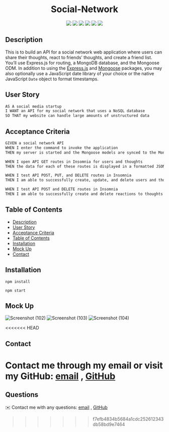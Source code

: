 <h1 align="center"> Social-Network</h1>

<p align="center">
    <img src="https://img.shields.io/badge/javascript-yellow" />
    <img src="https://img.shields.io/badge/express-orange" />
    <img src="https://img.shields.io/badge/MongoDB-blue"  />
    <img src="https://img.shields.io/badge/mongoose-red"  />
    <img src="https://img.shields.io/badge/moment-blue"  />
    <img src="https://img.shields.io/badge/nodemon-green" />
</p>
   
   ## Description

This is to build an API for a social network web application where users can share their thoughts, react to friends’ thoughts, and create a friend list. You’ll use Express.js for routing, a MongoDB database, and the Mongoose ODM. In addition to using the [Express.js](https://www.npmjs.com/package/express) and [Mongoose](https://www.npmjs.com/package/mongoose) packages, you may also optionally use a JavaScript date library of your choice or the native JavaScript `Date` object to format timestamps.


## User Story

```md
AS A social media startup
I WANT an API for my social network that uses a NoSQL database
SO THAT my website can handle large amounts of unstructured data
```

## Acceptance Criteria

```md
GIVEN a social network API
WHEN I enter the command to invoke the application
THEN my server is started and the Mongoose models are synced to the MongoDB database

WHEN I open API GET routes in Insomnia for users and thoughts
THEN the data for each of these routes is displayed in a formatted JSON

WHEN I test API POST, PUT, and DELETE routes in Insomnia
THEN I am able to successfully create, update, and delete users and thoughts in my database

WHEN I test API POST and DELETE routes in Insomnia
THEN I am able to successfully create and delete reactions to thoughts and add and remove friends to a user’s friend list
```
## Table of Contents
- [Description](#description)
- [User Story](#user-story)
- [Acceptance Criteria](#acceptance-criteria)
- [Table of Contents](#table-of-contents)
- [Installation](#installation)
- [Mock Up](#Mock-Up)
- [Contact](#contact)

## Installation  
  
`npm install`

`npm start`
  
## Mock Up


![Screenshot (102)](https://user-images.githubusercontent.com/94930434/167272478-42897fc1-694e-4add-b7cb-d62413b6946b.png)
![Screenshot (103)](https://user-images.githubusercontent.com/94930434/167272482-f209c4df-54c7-4635-901e-f55b0def566a.png)
![Screenshot (104)](https://user-images.githubusercontent.com/94930434/167272483-531ee387-308c-456b-9e99-69f768aa1f55.png)



<<<<<<< HEAD
## Contact
Contact me through my email or visit my GitHub: [email](mailto:hassanmahdi58@gmail.com) , [GitHub](https://github.com/hassanmahdi58)<br />
=======
## Questions
✉️ Contact me with any questions: [email](mailto:hassanmahdi58@gmail.com) , [GitHub](https://github.com/hassanmahdi58)<br />
>>>>>>> f7efb4834b5684a1cdc252612343db58bd9e7464
